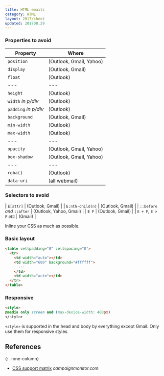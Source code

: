 ```yaml
---
title: HTML emails
category: HTML
layout: 2017/sheet
updated: 201708.29
---
```


### Properties to avoid

| Property             | Where                   |
| ---                  | ---                     |
| `position`           | (Outlook, Gmail, Yahoo) |
| `display`            | (Outlook, Gmail)        |
| `float`              | (Outlook)               |
| ---                  | ---                     |
| `height`             | (Outlook)               |
| `width` _in p/div_   | (Outlook)               |
| `padding` _in p/div_ | (Outlook)               |
| `background`         | (Outlook, Gmail)        |
| `min-width`          | (Outlook)               |
| `max-width`          | (Outlook)               |
| ---                  | ---                     |
| `opacity`            | (Outlook, Gmail, Yahoo) |
| `box-shadow`         | (Outlook, Gmail, Yahoo) |
| ---                  | ---                     |
| `rgba()`             | (Outlook)               |
| `data-uri`           | (all webmail)           |

### Selectors to avoid

| `E[attr]`                  | (Outlook, Gmail)        |
| `E:nth-child(n)`           | (Outlook, Gmail)        |
| `::before` _and_ `::after` | (Outlook, Yahoo, Gmail) |
| `E F`                      | (Outlook, Gmail)        |
| `E + F`, `E > F` _etc_     | (Gmail)                 |

Inline your CSS as much as possible.

### Basic layout

```html
<table cellpadding="0" cellspacing="0">
  <tr>
    <td width="auto"></td>
    <td width="600" background="#ffffff">
      ···
    </td>
    <td width="auto"></td>
  </tr>
</table>
```

### Responsive

```html
<style>
@media only screen and (max-device-width: 480px)
</style>
```

`<style>` is supported in the head and body by everything except Gmail. Only use them for responsive styles.

## References
{: .-one-column}

- [CSS support matrix](https://www.campaignmonitor.com/css/) _campaignmonitor.com_
